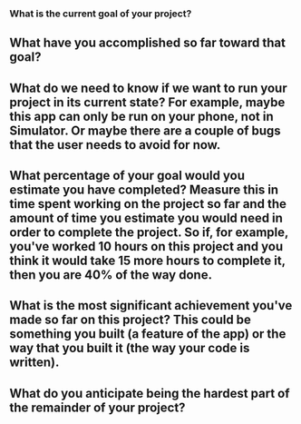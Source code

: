  ### What is the current goal of your project?
 ## What have you accomplished so far toward that goal?
 ## What do we need to know if we want to run your project in its current state? For example, maybe this app can only be run on your phone, not in Simulator. Or maybe there are a couple of bugs that the user needs to avoid for now.
 ## What percentage of your goal would you estimate you have completed? Measure this in time spent working on the project so far and the amount of time you estimate you would need in order to complete the project. So if, for example, you've worked 10 hours on this project and you think it would take 15 more hours to complete it, then you are 40% of the way done.
 ## What is the most significant achievement you've made so far on this project? This could be something you built (a feature of the app) or the way that you built it (the way your code is written).
 ## What do you anticipate being the hardest part of the remainder of your project?
